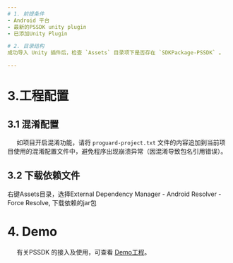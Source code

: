 ```yaml
---
# 1. 前提条件
- Android 平台
- 最新的PSSDK unity plugin
- 已添加Unity Plugin

# 2. 目录结构
成功导入 Unity 插件后，检查 `Assets` 目录项下是否存在 `SDKPackage-PSSDK` 。

---
```


# 3.工程配置
## 3.1 混淆配置

&ensp;&ensp;&ensp;如项目开启混淆功能，请将 `proguard-project.txt` 文件的内容追加到当前项目使用的混淆配置文件中，避免程序出现崩溃异常（因混淆导致包名引用错误）。
 ## 3.2 下载依赖文件
 右键Assets目录，选择External Dependency Manager - Android Resolver - Force Resolve, 下载依赖的jar包

# 4. Demo
&ensp;&ensp;&ensp;有关PSSDK 的接入及使用，可查看 [Demo工程](https://github.com/Avid-ly/Unity-PSSDK_AndroidDemo)。

